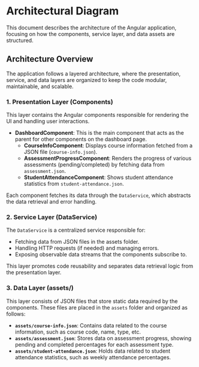 # Architectural Diagram

This document describes the architecture of the Angular application, focusing on how the components, service layer, and data assets are structured.

## Architecture Overview

The application follows a layered architecture, where the presentation, service, and data layers are organized to keep the code modular, maintainable, and scalable.

### 1. Presentation Layer (Components)

This layer contains the Angular components responsible for rendering the UI and handling user interactions.

- **DashboardComponent**: This is the main component that acts as the parent for other components on the dashboard page.
  - **CourseInfoComponent**: Displays course information fetched from a JSON file (`course-info.json`).
  - **AssessmentProgressComponent**: Renders the progress of various assessments (pending/completed) by fetching data from `assessment.json`.
  - **StudentAttendanceComponent**: Shows student attendance statistics from `student-attendance.json`.

Each component fetches its data through the `DataService`, which abstracts the data retrieval and error handling.

### 2. Service Layer (DataService)

The `DataService` is a centralized service responsible for:
- Fetching data from JSON files in the assets folder.
- Handling HTTP requests (if needed) and managing errors.
- Exposing observable data streams that the components subscribe to.

This layer promotes code reusability and separates data retrieval logic from the presentation layer.

### 3. Data Layer (assets/)

This layer consists of JSON files that store static data required by the components. These files are placed in the `assets` folder and organized as follows:

- **`assets/course-info.json`**: Contains data related to the course information, such as course code, name, type, etc.
- **`assets/assessment.json`**: Stores data on assessment progress, showing pending and completed percentages for each assessment type.
- **`assets/student-attendance.json`**: Holds data related to student attendance statistics, such as weekly attendance percentages.
